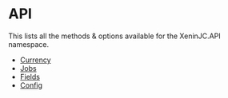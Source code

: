 # API
This lists all the methods & options available for the XeninJC.API namespace.

- [Currency](api/currency.md)
- [Jobs](api/jobs.md)
- [Fields](api/fields.md)
- [Config](api/config.md)
